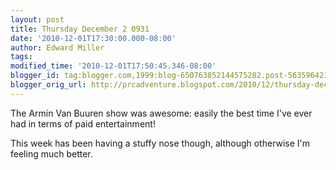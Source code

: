 ```yaml
---
layout: post
title: Thursday December 2 0931
date: '2010-12-01T17:30:00.000-08:00'
author: Edward Miller
tags: 
modified_time: '2010-12-01T17:50:45.346-08:00'
blogger_id: tag:blogger.com,1999:blog-650763852144575282.post-5635964210722481250
blogger_orig_url: http://prcadventure.blogspot.com/2010/12/thursday-december-2-0931.html
---
```


The Armin Van Buuren show was awesome: easily the best time I've ever had in terms of paid entertainment!

This week has been having a stuffy nose though, although otherwise I'm feeling much better.

